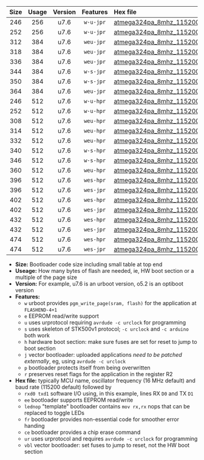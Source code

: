 |Size|Usage|Version|Features|Hex file|
|:-:|:-:|:-:|:-:|:--|
|246|256|u7.6|`w-u-jpr`|[atmega324pa_8mhz_115200bps_rxd0_txd1_ur_vbl.hex](https://raw.githubusercontent.com/stefanrueger/urboot/main//atmega324pa_8mhz_115200bps_rxd0_txd1_ur_vbl.hex)|
|252|256|u7.6|`w-u-jpr`|[atmega324pa_8mhz_115200bps_rxd0_txd1_lednop_ur_vbl.hex](https://raw.githubusercontent.com/stefanrueger/urboot/main//atmega324pa_8mhz_115200bps_rxd0_txd1_lednop_ur_vbl.hex)|
|312|384|u7.6|`weu-jpr`|[atmega324pa_8mhz_115200bps_rxd0_txd1_ee_ur_vbl.hex](https://raw.githubusercontent.com/stefanrueger/urboot/main//atmega324pa_8mhz_115200bps_rxd0_txd1_ee_ur_vbl.hex)|
|318|384|u7.6|`weu-jpr`|[atmega324pa_8mhz_115200bps_rxd0_txd1_ee_lednop_ur_vbl.hex](https://raw.githubusercontent.com/stefanrueger/urboot/main//atmega324pa_8mhz_115200bps_rxd0_txd1_ee_lednop_ur_vbl.hex)|
|336|384|u7.6|`weu-jpr`|[atmega324pa_8mhz_115200bps_rxd0_txd1_ee_lednop_fr_ur_vbl.hex](https://raw.githubusercontent.com/stefanrueger/urboot/main//atmega324pa_8mhz_115200bps_rxd0_txd1_ee_lednop_fr_ur_vbl.hex)|
|344|384|u7.6|`w-s-jpr`|[atmega324pa_8mhz_115200bps_rxd0_txd1_vbl.hex](https://raw.githubusercontent.com/stefanrueger/urboot/main//atmega324pa_8mhz_115200bps_rxd0_txd1_vbl.hex)|
|350|384|u7.6|`w-s-jpr`|[atmega324pa_8mhz_115200bps_rxd0_txd1_lednop_vbl.hex](https://raw.githubusercontent.com/stefanrueger/urboot/main//atmega324pa_8mhz_115200bps_rxd0_txd1_lednop_vbl.hex)|
|364|384|u7.6|`weu-jpr`|[atmega324pa_8mhz_115200bps_rxd0_txd1_ee_lednop_fr_ce_ur_vbl.hex](https://raw.githubusercontent.com/stefanrueger/urboot/main//atmega324pa_8mhz_115200bps_rxd0_txd1_ee_lednop_fr_ce_ur_vbl.hex)|
|246|512|u7.6|`w-u-hpr`|[atmega324pa_8mhz_115200bps_rxd0_txd1_ur.hex](https://raw.githubusercontent.com/stefanrueger/urboot/main//atmega324pa_8mhz_115200bps_rxd0_txd1_ur.hex)|
|252|512|u7.6|`w-u-hpr`|[atmega324pa_8mhz_115200bps_rxd0_txd1_lednop_ur.hex](https://raw.githubusercontent.com/stefanrueger/urboot/main//atmega324pa_8mhz_115200bps_rxd0_txd1_lednop_ur.hex)|
|308|512|u7.6|`weu-hpr`|[atmega324pa_8mhz_115200bps_rxd0_txd1_ee_ur.hex](https://raw.githubusercontent.com/stefanrueger/urboot/main//atmega324pa_8mhz_115200bps_rxd0_txd1_ee_ur.hex)|
|314|512|u7.6|`weu-hpr`|[atmega324pa_8mhz_115200bps_rxd0_txd1_ee_lednop_ur.hex](https://raw.githubusercontent.com/stefanrueger/urboot/main//atmega324pa_8mhz_115200bps_rxd0_txd1_ee_lednop_ur.hex)|
|332|512|u7.6|`weu-hpr`|[atmega324pa_8mhz_115200bps_rxd0_txd1_ee_lednop_fr_ur.hex](https://raw.githubusercontent.com/stefanrueger/urboot/main//atmega324pa_8mhz_115200bps_rxd0_txd1_ee_lednop_fr_ur.hex)|
|340|512|u7.6|`w-s-hpr`|[atmega324pa_8mhz_115200bps_rxd0_txd1.hex](https://raw.githubusercontent.com/stefanrueger/urboot/main//atmega324pa_8mhz_115200bps_rxd0_txd1.hex)|
|346|512|u7.6|`w-s-hpr`|[atmega324pa_8mhz_115200bps_rxd0_txd1_lednop.hex](https://raw.githubusercontent.com/stefanrueger/urboot/main//atmega324pa_8mhz_115200bps_rxd0_txd1_lednop.hex)|
|360|512|u7.6|`weu-hpr`|[atmega324pa_8mhz_115200bps_rxd0_txd1_ee_lednop_fr_ce_ur.hex](https://raw.githubusercontent.com/stefanrueger/urboot/main//atmega324pa_8mhz_115200bps_rxd0_txd1_ee_lednop_fr_ce_ur.hex)|
|396|512|u7.6|`wes-hpr`|[atmega324pa_8mhz_115200bps_rxd0_txd1_ee.hex](https://raw.githubusercontent.com/stefanrueger/urboot/main//atmega324pa_8mhz_115200bps_rxd0_txd1_ee.hex)|
|396|512|u7.6|`wes-jpr`|[atmega324pa_8mhz_115200bps_rxd0_txd1_ee_vbl.hex](https://raw.githubusercontent.com/stefanrueger/urboot/main//atmega324pa_8mhz_115200bps_rxd0_txd1_ee_vbl.hex)|
|402|512|u7.6|`wes-hpr`|[atmega324pa_8mhz_115200bps_rxd0_txd1_ee_lednop.hex](https://raw.githubusercontent.com/stefanrueger/urboot/main//atmega324pa_8mhz_115200bps_rxd0_txd1_ee_lednop.hex)|
|402|512|u7.6|`wes-jpr`|[atmega324pa_8mhz_115200bps_rxd0_txd1_ee_lednop_vbl.hex](https://raw.githubusercontent.com/stefanrueger/urboot/main//atmega324pa_8mhz_115200bps_rxd0_txd1_ee_lednop_vbl.hex)|
|432|512|u7.6|`wes-hpr`|[atmega324pa_8mhz_115200bps_rxd0_txd1_ee_lednop_fr.hex](https://raw.githubusercontent.com/stefanrueger/urboot/main//atmega324pa_8mhz_115200bps_rxd0_txd1_ee_lednop_fr.hex)|
|432|512|u7.6|`wes-jpr`|[atmega324pa_8mhz_115200bps_rxd0_txd1_ee_lednop_fr_vbl.hex](https://raw.githubusercontent.com/stefanrueger/urboot/main//atmega324pa_8mhz_115200bps_rxd0_txd1_ee_lednop_fr_vbl.hex)|
|474|512|u7.6|`wes-hpr`|[atmega324pa_8mhz_115200bps_rxd0_txd1_ee_lednop_fr_ce.hex](https://raw.githubusercontent.com/stefanrueger/urboot/main//atmega324pa_8mhz_115200bps_rxd0_txd1_ee_lednop_fr_ce.hex)|
|474|512|u7.6|`wes-jpr`|[atmega324pa_8mhz_115200bps_rxd0_txd1_ee_lednop_fr_ce_vbl.hex](https://raw.githubusercontent.com/stefanrueger/urboot/main//atmega324pa_8mhz_115200bps_rxd0_txd1_ee_lednop_fr_ce_vbl.hex)|

- **Size:** Bootloader code size including small table at top end
- **Useage:** How many bytes of flash are needed, ie, HW boot section or a multiple of the page size
- **Version:** For example, u7.6 is an urboot version, o5.2 is an optiboot version
- **Features:**
  + `w` urboot provides `pgm_write_page(sram, flash)` for the application at `FLASHEND-4+1`
  + `e` EEPROM read/write support
  + `u` uses urprotocol requiring `avrdude -c urclock` for programming
  + `s` uses skeleton of STK500v1 protocol; `-c urclock` and `-c arduino` both work
  + `h` hardware boot section: make sure fuses are set for reset to jump to boot section
  + `j` vector bootloader: uploaded applications *need to be patched externally*, eg, using `avrdude -c urclock`
  + `p` bootloader protects itself from being overwritten
  + `r` preserves reset flags for the application in the register R2
- **Hex file:** typically MCU name, oscillator frequency (16 MHz default) and baud rate (115200 default) followed by
  + `rxd0 txd1` software I/O using, in this example, lines RX `D0` and TX `D1`
  + `ee` bootloader supports EEPROM read/write
  + `lednop` "template" bootloader contains `mov rx,rx` nops that can be replaced to toggle LEDs
  + `fr` bootloader provides non-essential code for smoother error handing
  + `ce` bootloader provides a chip erase command
  + `ur` uses urprotocol and requires `avrdude -c urclock` for programming
  + `vbl` vector bootloader: set fuses to jump to reset, not the HW boot section
